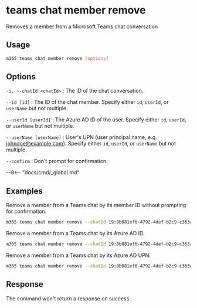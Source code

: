# teams chat member remove

Removes a member from a Microsoft Teams chat conversation

## Usage

```sh
m365 teams chat member remove [options]
```

## Options

`-i, --chatId <chatId>`
: The ID of the chat conversation.

`--id [id]`
: The ID of the chat member. Specify either `id`, `userId`, or `userName` but not multiple.

`--userId [userId]`
: The Azure AD ID of the user. Specify either `id`, `userId`, or `userName` but not multiple.

`--userName [userName]`
: User's UPN (user principal name, e.g. johndoe@example.com). Specify either `id`, `userId`, or `userName` but not multiple.

`--confirm`
: Don't prompt for confirmation.

--8<-- "docs/cmd/_global.md"

## Examples

Remove a member from a Teams chat by its member ID without prompting for confirmation.

```sh
m365 teams chat member remove --chatId 19:8b081ef6-4792-4def-b2c9-c363a1bf41d5_5031bb31-22c0-4f6f-9f73-91d34ab2b32d@unq.gbl.spaces --id MCMjMjQzMmI1N2ItMGFiZC00M2RiLWFhN2ItMTZlYWRkMTE1ZDM0IyMxOTpiZDlkYTQ2MzIzYWY0MjUzOTZkMGZhNjcyMDAyODk4NEB0aHJlYWQudjIjIzQ4YmY5ZDUyLWRjYTctNGE1Zi04Mzk4LTM3Yjk1Y2M3YmQ4Mw== --confirm
```

Remove a member from a Teams chat by its Azure AD ID.

```sh
m365 teams chat member remove --chatId 19:8b081ef6-4792-4def-b2c9-c363a1bf41d5_5031bb31-22c0-4f6f-9f73-91d34ab2b32d@unq.gbl.spaces --userId bd94e214-7852-48b0-a326-5a34b2a02183
```

Remove a member from a Teams chat by its Azure AD UPN.

```sh
m365 teams chat member remove --chatId 19:8b081ef6-4792-4def-b2c9-c363a1bf41d5_5031bb31-22c0-4f6f-9f73-91d34ab2b32d@unq.gbl.spaces --userName john.doe@contoso.com
```

## Response

The command won't return a response on success.
